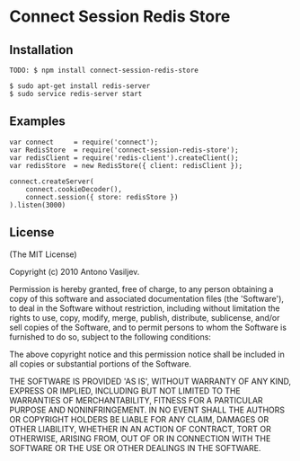 # Connect Session Redis Store

## Installation

    
    TODO: $ npm install connect-session-redis-store

    $ sudo apt-get install redis-server
    $ sudo service redis-server start


## Examples

    var connect     = require('connect');
    var RedisStore  = require('connect-session-redis-store');
    var redisClient = require('redis-client').createClient();
    var redisStore  = new RedisStore({ client: redisClient });

    connect.createServer(
        connect.cookieDecoder(),
        connect.session({ store: redisStore })
    ).listen(3000)

## License 

(The MIT License)

Copyright (c) 2010 Antono Vasiljev.

Permission is hereby granted, free of charge, to any person obtaining
a copy of this software and associated documentation files (the
'Software'), to deal in the Software without restriction, including
without limitation the rights to use, copy, modify, merge, publish,
distribute, sublicense, and/or sell copies of the Software, and to
permit persons to whom the Software is furnished to do so, subject to
the following conditions:

The above copyright notice and this permission notice shall be
included in all copies or substantial portions of the Software.

THE SOFTWARE IS PROVIDED 'AS IS', WITHOUT WARRANTY OF ANY KIND,
EXPRESS OR IMPLIED, INCLUDING BUT NOT LIMITED TO THE WARRANTIES OF
MERCHANTABILITY, FITNESS FOR A PARTICULAR PURPOSE AND NONINFRINGEMENT.
IN NO EVENT SHALL THE AUTHORS OR COPYRIGHT HOLDERS BE LIABLE FOR ANY
CLAIM, DAMAGES OR OTHER LIABILITY, WHETHER IN AN ACTION OF CONTRACT,
TORT OR OTHERWISE, ARISING FROM, OUT OF OR IN CONNECTION WITH THE
SOFTWARE OR THE USE OR OTHER DEALINGS IN THE SOFTWARE.

